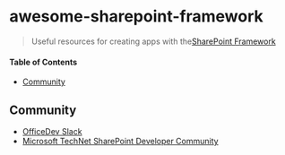 # awesome-sharepoint-framework
 > Useful resources for creating apps with the[SharePoint Framework](https://docs.microsoft.com/en-us/sharepoint/dev/spfx/sharepoint-framework-overview)
 
 #### Table of Contents
* [Community](#community)

## Community
* [OfficeDev Slack](https://officedevslack.azurewebsites.net)
* [Microsoft TechNet SharePoint Developer Community](https://techcommunity.microsoft.com/t5/SharePoint-Developer/bd-p/SharePointDev)

